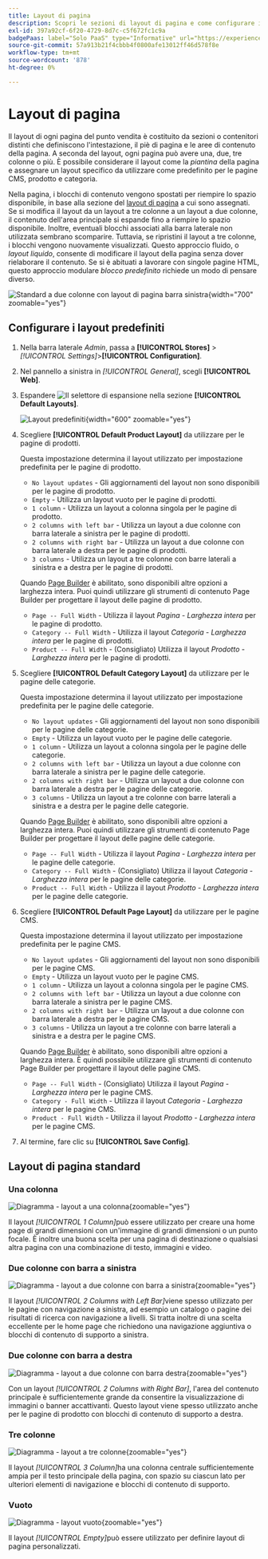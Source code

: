 ```yaml
---
title: Layout di pagina
description: Scopri le sezioni di layout di pagina e come configurare i layout predefiniti.
exl-id: 397a92cf-6f20-4729-8d7c-c5f672fc1c9a
badgePaas: label="Solo PaaS" type="Informative" url="https://experienceleague.adobe.com/it/docs/commerce/user-guides/product-solutions" tooltip="Applicabile solo ai progetti Adobe Commerce on Cloud (infrastruttura PaaS gestita da Adobe) e ai progetti on-premise."
source-git-commit: 57a913b21f4cbbb4f0800afe13012ff46d578f8e
workflow-type: tm+mt
source-wordcount: '878'
ht-degree: 0%

---
```


# Layout di pagina

Il layout di ogni pagina del punto vendita è costituito da sezioni o contenitori distinti che definiscono l&#39;intestazione, il piè di pagina e le aree di contenuto della pagina. A seconda del layout, ogni pagina può avere una, due, tre colonne o più. È possibile considerare il layout come la _piantina_ della pagina e assegnare un layout specifico da utilizzare come predefinito per le pagine CMS, prodotto e categoria.

Nella pagina, i blocchi di contenuto vengono spostati per riempire lo spazio disponibile, in base alla sezione del [layout di pagina](layout-updates.md) a cui sono assegnati. Se si modifica il layout da un layout a tre colonne a un layout a due colonne, il contenuto dell&#39;area principale si espande fino a riempire lo spazio disponibile. Inoltre, eventuali blocchi associati alla barra laterale non utilizzata sembrano scomparire. Tuttavia, se ripristini il layout a tre colonne, i blocchi vengono nuovamente visualizzati. Questo approccio fluido, o _layout liquido_, consente di modificare il layout della pagina senza dover rielaborare il contenuto. Se si è abituati a lavorare con singole pagine HTML, questo approccio modulare _blocco predefinito_ richiede un modo di pensare diverso.

![Standard a due colonne con layout di pagina barra sinistra](./assets/storefront-2-column-ee.png){width="700" zoomable="yes"}

## Configurare i layout predefiniti

1. Nella barra laterale _Admin_, passa a **[!UICONTROL Stores]** > _[!UICONTROL Settings]_>**[!UICONTROL Configuration]**.

1. Nel pannello a sinistra in _[!UICONTROL General]_, scegli **[!UICONTROL Web]**.

1. Espandere ![Il selettore di espansione](../assets/icon-display-expand.png) nella sezione **[!UICONTROL Default Layouts]**.

   ![Layout predefiniti](./assets/web-default-layouts.png){width="600" zoomable="yes"}

1. Scegliere **[!UICONTROL Default Product Layout]** da utilizzare per le pagine di prodotti.

   Questa impostazione determina il layout utilizzato per impostazione predefinita per le pagine di prodotto.

   - `No layout updates` - Gli aggiornamenti del layout non sono disponibili per le pagine di prodotto.
   - `Empty` - Utilizza un layout vuoto per le pagine di prodotti.
   - `1 column` - Utilizza un layout a colonna singola per le pagine di prodotto.
   - `2 columns with left bar` - Utilizza un layout a due colonne con barra laterale a sinistra per le pagine di prodotti.
   - `2 columns with right bar` - Utilizza un layout a due colonne con barra laterale a destra per le pagine di prodotti.
   - `3 columns` - Utilizza un layout a tre colonne con barre laterali a sinistra e a destra per le pagine di prodotti.

   Quando [Page Builder](../page-builder/introduction.md) è abilitato, sono disponibili altre opzioni a larghezza intera. Puoi quindi utilizzare gli strumenti di contenuto Page Builder per progettare il layout delle pagine di prodotto.

   - `Page -- Full Width` - Utilizza il layout _Pagina - Larghezza intera_ per le pagine di prodotto.
   - `Category -- Full Width` - Utilizza il layout _Categoria - Larghezza intera_ per le pagine di prodotti.
   - `Product -- Full Width` - (Consigliato) Utilizza il layout _Prodotto - Larghezza intera_ per le pagine di prodotti.

1. Scegliere **[!UICONTROL Default Category Layout]** da utilizzare per le pagine delle categorie.

   Questa impostazione determina il layout utilizzato per impostazione predefinita per le pagine delle categorie.

   - `No layout updates` - Gli aggiornamenti del layout non sono disponibili per le pagine delle categorie.
   - `Empty` - Utilizza un layout vuoto per le pagine delle categorie.
   - `1 column` - Utilizza un layout a colonna singola per le pagine delle categorie.
   - `2 columns with left bar` - Utilizza un layout a due colonne con barra laterale a sinistra per le pagine delle categorie.
   - `2 columns with right bar` - Utilizza un layout a due colonne con barra laterale a destra per le pagine delle categorie.
   - `3 columns` - Utilizza un layout a tre colonne con barre laterali a sinistra e a destra per le pagine delle categorie.

   Quando [Page Builder](../page-builder/introduction.md) è abilitato, sono disponibili altre opzioni a larghezza intera. Puoi quindi utilizzare gli strumenti di contenuto Page Builder per progettare il layout delle pagine delle categorie.

   - `Page -- Full Width` - Utilizza il layout _Pagina - Larghezza intera_ per le pagine delle categorie.
   - `Category -- Full Width` - (Consigliato) Utilizza il layout _Categoria - Larghezza intera_ per le pagine delle categorie.
   - `Product -- Full Width` - Utilizza il layout _Prodotto - Larghezza intera_ per le pagine delle categorie.

1. Scegliere **[!UICONTROL Default Page Layout]** da utilizzare per le pagine CMS.

   Questa impostazione determina il layout utilizzato per impostazione predefinita per le pagine CMS.

   - `No layout updates` - Gli aggiornamenti del layout non sono disponibili per le pagine CMS.
   - `Empty` - Utilizza un layout vuoto per le pagine CMS.
   - `1 column` - Utilizza un layout a colonna singola per le pagine CMS.
   - `2 columns with left bar` - Utilizza un layout a due colonne con barra laterale a sinistra per le pagine CMS.
   - `2 columns with right bar` - Utilizza un layout a due colonne con barra laterale a destra per le pagine CMS.
   - `3 columns` - Utilizza un layout a tre colonne con barre laterali a sinistra e a destra per le pagine CMS.

   Quando [Page Builder](../page-builder/introduction.md) è abilitato, sono disponibili altre opzioni a larghezza intera. È quindi possibile utilizzare gli strumenti di contenuto Page Builder per progettare il layout delle pagine CMS.

   - `Page -- Full Width` - (Consigliato) Utilizza il layout _Pagina - Larghezza intera_ per le pagine CMS.
   - `Category - Full Width` - Utilizza il layout _Categoria - Larghezza intera_ per le pagine CMS.
   - `Product - Full Width` - Utilizza il layout _Prodotto - Larghezza intera_ per le pagine CMS.

1. Al termine, fare clic su **[!UICONTROL Save Config]**.

## Layout di pagina standard

### Una colonna

![Diagramma - layout a una colonna](./assets/layout-1-col-th.png){zoomable="yes"}

Il layout _[!UICONTROL 1 Column]_&#x200B;può essere utilizzato per creare una home page di grandi dimensioni con un&#39;immagine di grandi dimensioni o un punto focale. È inoltre una buona scelta per una pagina di destinazione o qualsiasi altra pagina con una combinazione di testo, immagini e video.

### Due colonne con barra a sinistra

![Diagramma - layout a due colonne con barra a sinistra](./assets/layout-2-col-lft-bar-th.png){zoomable="yes"}

Il layout _[!UICONTROL 2 Columns with Left Bar]_&#x200B;viene spesso utilizzato per le pagine con navigazione a sinistra, ad esempio un catalogo o pagine dei risultati di ricerca con navigazione a livelli. Si tratta inoltre di una scelta eccellente per le home page che richiedono una navigazione aggiuntiva o blocchi di contenuto di supporto a sinistra.

### Due colonne con barra a destra

![Diagramma - layout a due colonne con barra destra](./assets/layout-2-col-rt-bar-th.png){zoomable="yes"}

Con un layout _[!UICONTROL 2 Columns with Right Bar]_, l&#39;area del contenuto principale è sufficientemente grande da consentire la visualizzazione di immagini o banner accattivanti. Questo layout viene spesso utilizzato anche per le pagine di prodotto con blocchi di contenuto di supporto a destra.

### Tre colonne

![Diagramma - layout a tre colonne](./assets/layout-3-col-th.png){zoomable="yes"}

Il layout _[!UICONTROL 3 Column]_&#x200B;ha una colonna centrale sufficientemente ampia per il testo principale della pagina, con spazio su ciascun lato per ulteriori elementi di navigazione e blocchi di contenuto di supporto.

### Vuoto

![Diagramma - layout vuoto](./assets/layout-blank-th.png){zoomable="yes"}

Il layout _[!UICONTROL Empty]_&#x200B;può essere utilizzato per definire layout di pagina personalizzati.
